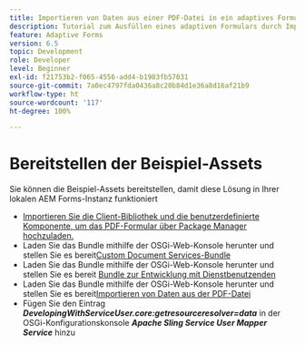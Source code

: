 ```yaml
---
title: Importieren von Daten aus einer PDF-Datei in ein adaptives Formular
description: Tutorial zum Ausfüllen eines adaptiven Formulars durch Importieren einer PDF-Datei
feature: Adaptive Forms
version: 6.5
topic: Development
role: Developer
level: Beginner
exl-id: f21753b2-f065-4556-add4-b1983fb57031
source-git-commit: 7a0ec4797fda0436a8c20b84d1e36a8d16af21b9
workflow-type: ht
source-wordcount: '117'
ht-degree: 100%

---
```


# Bereitstellen der Beispiel-Assets

Sie können die Beispiel-Assets bereitstellen, damit diese Lösung in Ihrer lokalen AEM Forms-Instanz funktioniert

* [Importieren Sie die Client-Bibliothek und die benutzerdefinierte Komponente, um das PDF-Formular über Package Manager hochzuladen.](./assets/client-libs-custom-component.zip)
* Laden Sie das Bundle mithilfe der OSGi-Web-Konsole herunter und stellen Sie es bereit[Custom Document Services-Bundle](/help/forms/assets/common-osgi-bundles/AEMFormsDocumentServices.core-1.0-SNAPSHOT.jar)
* Laden Sie das Bundle mithilfe der OSGi-Web-Konsole herunter und stellen Sie es bereit [Bundle zur Entwicklung mit Dienstbenutzenden](/help/forms/assets/common-osgi-bundles/DevelopingWithServiceUser.jar)
* Laden Sie das Bundle mithilfe der OSGi-Web-Konsole herunter und stellen Sie es bereit[Importieren von Daten aus der PDF-Datei](./assets/onlineToOffline.core-1.0.0-SNAPSHOT.jar)
* Fügen Sie den Eintrag _**DevelopingWithServiceUser.core:getresourceresolver=data**_ in der OSGi-Konfigurationskonsole _**Apache Sling Service User Mapper Service**_ hinzu
